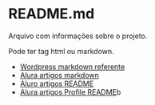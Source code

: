 # README.md
Arquivo com informações sobre o projeto.

Pode ter tag html ou markdown.

- [Wordpress markdown referente](https://wordpress.com/support/markdown-quick-reference/)
- [Alura artigos markdown](https://www.alura.com.br/artigos/como-trabalhar-com-markdown)
- [Aluro artigos README](https://www.alura.com.br/artigos/escrever-bom-readme)
- [ Alura artigos Profile README](https://www.alura.com.br/artigos/como-criar-um-readme-para-seu-perfil-github)b